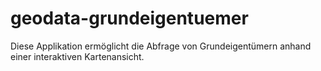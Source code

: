 # geodata-grundeigentuemer
Diese Applikation ermöglicht die Abfrage von Grundeigentümern anhand einer interaktiven Kartenansicht.
